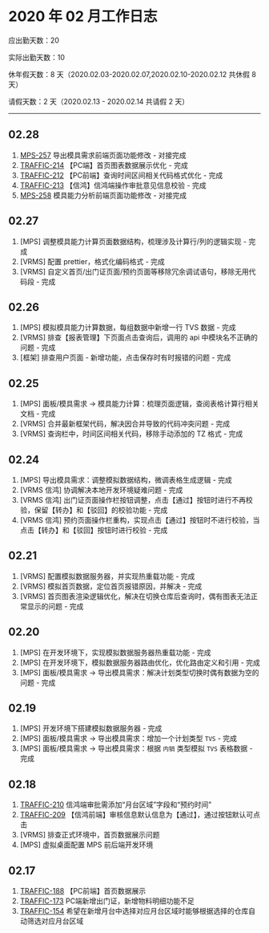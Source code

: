 # 2020 年 02 月工作日志

应出勤天数：20

实际出勤天数：10

休年假天数：8 天（2020.02.03-2020.02.07,2020.02.10-2020.02.12 共休假 8 天）

请假天数：2 天（2020.02.13 - 2020.02.14 共请假 2 天）

----

## 02.28

1. [MPS-257](http://jira.hisense.com/browse/MPS-257) 导出模具需求前端页面功能修改 - 对接完成
2. [TRAFFIC-214](http://jira.hisense.com/browse/TRAFFIC-214) 【PC端】首页图表数据展示优化 - 完成
3. [TRAFFIC-212](http://jira.hisense.com/browse/TRAFFIC-212) 【PC前端】查询时间区间相关代码格式优化 - 完成
4. [TRAFFIC-213](http://jira.hisense.com/browse/TRAFFIC-213) 【信鸿】信鸿端操作审批意见信息校验 - 完成
5. [MPS-258](http://jira.hisense.com/browse/MPS-258) 模具能力分析前端页面功能修改 - 对接完成

## 02.27

1. [MPS] 调整模具能力计算页面数据结构，梳理涉及计算行/列的逻辑实现 - 完成
2. [VRMS] 配置 prettier，格式化编码格式 - 完成
3. [VRMS] 自定义首页/出门证页面/预约页面等移除冗余调试语句，移除无用代码段 - 完成

## 02.26

1. [MPS] 模拟模具能力计算数据，每组数据中新增一行 TVS 数据 - 完成
2. [VRMS] 排查【报表管理】下页面点击查询后，调用的 api 中模块名不正确的问题 - 完成
3. [框架] 排查用户页面 - 新增功能，点击保存时有时报错的问题 - 完成

## 02.25

1. [MPS] 面板/模具需求 -> 模具能力计算：梳理页面逻辑，查阅表格计算行相关文档 - 完成
2. [VRMS] 合并最新框架代码，解决因合并导致的代码冲突问题 - 完成
3. [VRMS] 查询栏中，时间区间相关代码，移除手动添加的 TZ 格式 - 完成

## 02.24

1. [MPS] 导出模具需求：调整模拟数据结构，微调表格生成逻辑 - 完成
2. [VRMS 信鸿] 协调解决本地开发环境疑难问题 - 完成
2. [VRMS 信鸿] 出门证页面操作栏按钮调整，点击【通过】按钮时进行不再校验，保留【转办】和【驳回】的校验功能 - 完成
3. [VRMS 信鸿] 预约页面操作栏重构，实现点击【通过】按钮时不进行校验，当点击【转办】和【驳回】按钮时进行校验 - 完成

## 02.21

1. [VRMS] 配置模拟数据服务器，并实现热重载功能 - 完成
2. [VRMS] 模拟首页数据，定位首页报错原因，并解决 - 完成
3. [VRMS] 首页图表渲染逻辑优化，解决在切换仓库后查询时，偶有图表无法正常显示的问题 - 完成

## 02.20

1. [MPS] 在开发环境下，实现模拟数据服务器热重载功能 - 完成
2. [MPS] 在开发环境下，模拟数据服务器路由优化，优化路由定义和引用 - 完成
3. [MPS] 面板/模具需求 -> 导出模具需求：解决计划类型切换时偶有数据为空的问题 - 完成

## 02.19

1. [MPS] 开发环境下搭建模拟数据服务器 - 完成
2. [MPS] 面板/模具需求 -> 导出模具需求：增加一个计划类型 `TVS` - 完成
3. [MPS] 面板/模具需求 -> 导出模具需求：根据 `内销` 类型模拟 `TVS` 表格数据 - 完成

## 02.18

1. [TRAFFIC-210](http://jira.hisense.com/browse/TRAFFIC-210) 信鸿端审批需添加“月台区域”字段和“预约时间”
2. [TRAFFIC-209](http://jira.hisense.com/browse/TRAFFIC-209) 【信鸿前端】审核信息默认信息为【通过】，通过按钮默认可点击
3. [VRMS] 排查正式环境中，首页数据展示问题
4. [MPS] 虚拟桌面配置 MPS 前后端开发环境

## 02.17

1. [TRAFFIC-188](http://jira.hisense.com/browse/TRAFFIC-188) 【PC前端】首页数据展示
2. [TRAFFIC-173](http://jira.hisense.com/browse/TRAFFIC-173) PC端新增出门证，新增物料明细功能不足
3. [TRAFFIC-154](http://jira.hisense.com/browse/TRAFFIC-154) 希望在新增月台中选择对应月台区域时能够根据选择的仓库自动筛选对应月台区域
